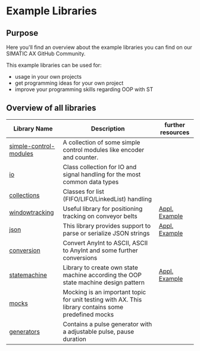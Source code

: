 # Example Libraries

## Purpose

Here you'll find an overview about the example libraries you can find on our SIMATIC AX GitHub Community. 

This example libraries can be used for:

- usage in your own projects
- get programming ideas for your own project
- improve your programming skills regarding OOP with ST

## Overview of all libraries

| Library Name | Description | further resources |
|-|-|-|
| [simple-control-modules](https://github.com/simatic-ax/simple-control-modules)    | A collection of some simple control modules like encoder and counter.         |   |
| [io](https://github.com/simatic-ax/io)                                            | Class collection for IO and signal handling for the most common data types    |   |
| [collections](https://github.com/simatic-ax/collections)                          | Classes for list (FIFO/LIFO/LinkedList) handling                              |   |
| [windowtracking](https://github.com/simatic-ax/windowtracking)                    | Useful library for positioning tracking on conveyor belts                     | [Appl. Example](https://github.com/simatic-ax/ae-sortingline) |
| [json](https://github.com/simatic-ax/Json)                                        | This library provides support to parse or serialize JSON strings              | [Appl. Example](https://github.com/simatic-ax/ae-json-library)  |
| [conversion](https://github.com/simatic-ax/conversion)                            | Convert AnyInt to ASCII, ASCII to AnyInt and some further conversions         |   |
| [statemachine](https://github.com/simatic-ax/statemachine)                        | Library to create own state machine according the OOP state machine design pattern      |  [Appl. Example](https://github.com/simatic-ax/ae-sortingline)    |
| [mocks](https://github.com/simatic-ax/mocks)                                      | Mocking is an important topic for unit testing with AX. This library contains some predefined mocks || 
| [generators](https://github.com/simatic-ax/Generators) | Contains a pulse generator with a adjustable pulse, pause duration | |
